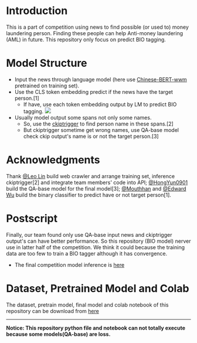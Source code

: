# Introduction
This is a part of competition using news to find possible (or used to) money laundering person. Finding these people can help Anti-money laundering (AML) in future. This repository only focus on predict BIO tagging.

# Model Structure
* Input the news through language model (here use [Chinese-BERT-wwm](https://github.com/ymcui/Chinese-BERT-wwm) pretrained on training set).
* Use the CLS token embedding predict if the news have the target person.[1]
    * If have, use each token embedding output by LM to predict BIO tagging.
![](https://i.imgur.com/UnGfKFe.jpg)
* Usually model output some spans not only some names.
    * So, use the [ckiptrigger](https://github.com/ckiplab/ckiptagger) to find person name in these spans.[2]
    * But ckiptrigger sometime get wrong names, use QA-base model check ckip output's name is or not the target person.[3]

# Acknowledgments
Thank [@Leo Lin](https://github.com/CoyoteLeo) build web crawler and arrange training set, inference ckiptrigger[2] and integrate team members' code into API; [@HongYun0901
](https://github.com/HongYun0901) build the QA-base model for the final model[3]; [@Mouthhan](https://github.com/Mouthhan) and [@Edward Wu](https://github.com/Marzear) build the binary classifier to predict have or not target person[1].

# Postscript
Finally, our team found only use QA-base input news and ckiptrigger output's can have better performance. So this repository (BIO model) nerver use in latter half of the competition. We think it could because the training data are too few to train a BIO tagger although it has convergence.
* The final competition model inference is [here](https://github.com/CoyoteLeo/T-Brain-2020-Summer-NLP)

# Dataset, Pretrained Model and Colab
The dataset, pretrain model, final model and colab notebook of this repository can be download from [here](https://drive.google.com/drive/folders/1r5kAb6NY0LXU2ldLjWm7V4i8p74xLani?usp=sharing)

---

**Notice: This repository python file and notebook can not totally execute because some models(QA-base) are loss.**